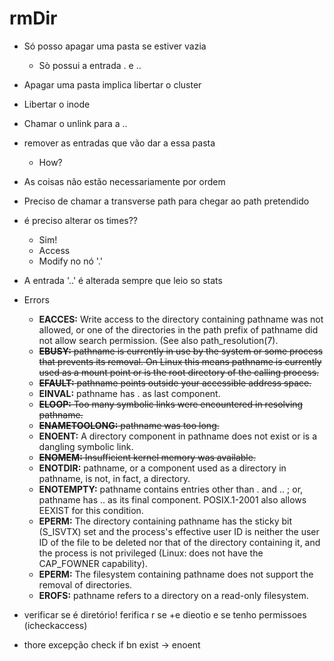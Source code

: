 # rmDir
- Só posso apagar uma pasta se estiver vazia
	- Sò possui a entrada . e ..
- Apagar uma pasta implica libertar o cluster
- Libertar o inode
- Chamar o unlink para a ..
- remover as entradas que vão dar a essa pasta
	- How?
- As coisas não estão necessariamente por ordem
- Preciso de chamar a transverse path para chegar ao path pretendido
- é preciso alterar os times??
	- Sim!
	- Access
	- Modify no nó '.'
- A entrada '..' é alterada sempre que leio so stats

- Errors
	- **EACCES:** Write  access  to the directory containing pathname was not allowed, or one of the directories in the path prefix of pathname did not allow search permission.  (See also path_resolution(7).
	- ~~**EBUSY:** pathname is currently in use by the system or some process that prevents its removal.  On Linux  this means pathname is currently used as a mount point or is the root directory of the calling process.~~
	- ~~**EFAULT:** pathname points outside your accessible address space.~~
	- **EINVAL:** pathname has .  as last component.
	- ~~**ELOOP:**  Too many symbolic links were encountered in resolving pathname.~~
	- ~~**ENAMETOOLONG:** pathname was too long.~~
	- **ENOENT:** A directory component in pathname does not exist or is a dangling symbolic link.
	- ~~**ENOMEM:** Insufficient kernel memory was available.~~
    - **ENOTDIR:** pathname, or a component used as a directory in pathname, is not, in fact, a directory.
    - **ENOTEMPTY:** pathname  contains  entries  other  than  .  and  ..  ;  or, pathname has ..  as its final component. POSIX.1-2001 also allows EEXIST for this condition.
	- **EPERM:**  The directory containing pathname has the sticky bit (S_ISVTX) set and the process's  effective  user ID  is neither the user ID of the file to be deleted nor that of the directory containing it, and the process is not privileged (Linux: does not have the CAP_FOWNER capability).
	- **EPERM:** The filesystem containing pathname does not support the removal of directories.
    - **EROFS:** pathname refers to a directory on a read-only filesystem.
- verificar se é diretório!
ferifica r se +e dieotio e se tenho permissoes (icheckaccess)
 - thore excepção
check if bn exist -> enoent

